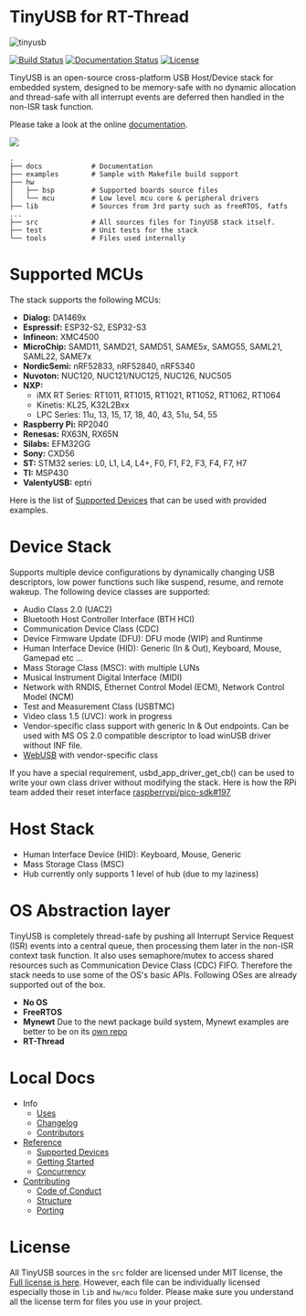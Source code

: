 # TinyUSB for RT-Thread

![tinyusb](docs/assets/logo.svg)

[![Build
Status](https://github.com/hathach/tinyusb/workflows/Build/badge.svg)](https://github.com/hathach/tinyusb/actions)
[![Documentation
Status](https://readthedocs.org/projects/tinyusb/badge/?version=latest)](https://docs.tinyusb.org/en/latest/?badge=latest)
[![License](https://img.shields.io/badge/license-MIT-brightgreen.svg)](https://opensource.org/licenses/MIT)

TinyUSB is an open-source cross-platform USB Host/Device stack for
embedded system, designed to be memory-safe with no dynamic allocation
and thread-safe with all interrupt events are deferred then handled in
the non-ISR task function.

Please take a look at the online
[documentation](https://docs.tinyusb.org/).

![](docs/assets/stack.svg)

    .
    ├── docs            # Documentation
    ├── examples        # Sample with Makefile build support
    ├── hw
    │   ├── bsp         # Supported boards source files
    │   └── mcu         # Low level mcu core & peripheral drivers
    ├── lib             # Sources from 3rd party such as freeRTOS, fatfs ...
    ├── src             # All sources files for TinyUSB stack itself.
    ├── test            # Unit tests for the stack
    └── tools           # Files used internally

Supported MCUs
==============

The stack supports the following MCUs:

-   **Dialog:** DA1469x
-   **Espressif:** ESP32-S2, ESP32-S3
-   **Infineon:** XMC4500
-   **MicroChip:** SAMD11, SAMD21, SAMD51, SAME5x, SAMG55, SAML21,
    SAML22, SAME7x
-   **NordicSemi:** nRF52833, nRF52840, nRF5340
-   **Nuvoton:** NUC120, NUC121/NUC125, NUC126, NUC505
-   **NXP:**
    -   iMX RT Series: RT1011, RT1015, RT1021, RT1052, RT1062, RT1064
    -   Kinetis: KL25, K32L2Bxx
    -   LPC Series: 11u, 13, 15, 17, 18, 40, 43, 51u, 54, 55
-   **Raspberry Pi:** RP2040
-   **Renesas:** RX63N, RX65N
-   **Silabs:** EFM32GG
-   **Sony:** CXD56
-   **ST:** STM32 series: L0, L1, L4, L4+, F0, F1, F2, F3, F4, F7, H7
-   **TI:** MSP430
-   **ValentyUSB:** eptri

Here is the list of [Supported Devices](docs/reference/supported.rst)
that can be used with provided examples.

Device Stack
============

Supports multiple device configurations by dynamically changing USB
descriptors, low power functions such like suspend, resume, and remote
wakeup. The following device classes are supported:

-   Audio Class 2.0 (UAC2)
-   Bluetooth Host Controller Interface (BTH HCI)
-   Communication Device Class (CDC)
-   Device Firmware Update (DFU): DFU mode (WIP) and Runtinme
-   Human Interface Device (HID): Generic (In & Out), Keyboard, Mouse,
    Gamepad etc ...
-   Mass Storage Class (MSC): with multiple LUNs
-   Musical Instrument Digital Interface (MIDI)
-   Network with RNDIS, Ethernet Control Model (ECM), Network Control
    Model (NCM)
-   Test and Measurement Class (USBTMC)
-   Video class 1.5 (UVC): work in progress
-   Vendor-specific class support with generic In & Out endpoints. Can
    be used with MS OS 2.0 compatible descriptor to load winUSB driver
    without INF file.
-   [WebUSB](https://github.com/WICG/webusb) with vendor-specific class

If you have a special requirement, usbd\_app\_driver\_get\_cb() can be
used to write your own class driver without modifying the stack. Here is
how the RPi team added their reset interface
[raspberrypi/pico-sdk\#197](<https://github.com/raspberrypi/pico-sdk/pull/197>)

Host Stack
==========

-   Human Interface Device (HID): Keyboard, Mouse, Generic
-   Mass Storage Class (MSC)
-   Hub currently only supports 1 level of hub (due to my laziness)

OS Abstraction layer
====================

TinyUSB is completely thread-safe by pushing all Interrupt Service
Request (ISR) events into a central queue, then processing them later in
the non-ISR context task function. It also uses semaphore/mutex to
access shared resources such as Communication Device Class (CDC) FIFO.
Therefore the stack needs to use some of the OS's basic APIs. Following
OSes are already supported out of the box.

-   **No OS**
-   **FreeRTOS**
-   **Mynewt** Due to the newt package build system, Mynewt examples are
    better to be on its [own
    repo](<https://github.com/hathach/mynewt-tinyusb-example>)
-   **RT-Thread**

Local Docs
==========

-   Info
    -   [Uses](docs/info/uses.rst)
    -   [Changelog](docs/info/changelog.rst)
    -   [Contributors](CONTRIBUTORS.rst)
-   [Reference](docs/reference/index.rst)
    -   [Supported Devices](docs/reference/supported.rst)
    -   [Getting Started](docs/reference/getting_started.rst)
    -   [Concurrency](docs/reference/concurrency.rst)
-   [Contributing](docs/contributing/index.rst)
    -   [Code of Conduct](CODE_OF_CONDUCT.rst)
    -   [Structure](docs/contributing/structure.rst)
    -   [Porting](docs/contributing/porting.rst)

License
=======

All TinyUSB sources in the `src` folder are licensed under MIT license,
the [Full license is here](LICENSE). However, each file can be
individually licensed especially those in `lib` and `hw/mcu` folder.
Please make sure you understand all the license term for files you use
in your project.
